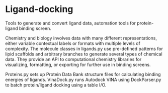 # Ligand-docking
Tools  to generate and convert ligand data, automation tools for protein-ligand binding screen.

Chemistry and biology involves data with many different representations, 
either variable contextual labels or formats with multiple levels of complexity.
The molecule classes in ligands.py use pre-defined patterns for lipid scaffolds and 
arbitrary branches to generate several types of chemical data. They provide an 
API to computational chemistry libraries for visualizing, formatting, or exporting 
for further use in binding screens. 

Proteins.py sets up Protein Data Bank structure files for calculating binding energies of ligands.
VinaDock.py runs Autodock VINA using DockParser.py to batch protein/ligand docking using a table I/O.
